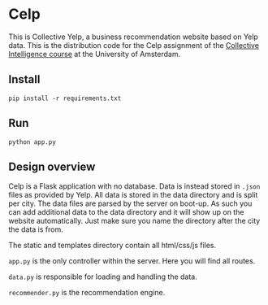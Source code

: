 # Celp

This is Collective Yelp, a business recommendation website based on Yelp data. This is the distribution code for the Celp assignment of the [Collective Intelligence course](https://ci.mprog.nl) at the University of Amsterdam.

## Install
`pip install -r requirements.txt`

## Run
`python app.py`

## Design overview
Celp is a Flask application with no database. Data is instead stored in `.json` files as provided by Yelp. All data is stored in the data directory and is split per city. The data files are parsed by the server on boot-up. As such you can add additional data to the data directory and it will show up on the website automatically. Just make sure you name the directory after the city the data is from.

The static and templates directory contain all html/css/js files.

`app.py` is the only controller within the server. Here you will find all routes.

`data.py` is responsible for loading and handling the data.

`recommender.py` is the recommendation engine.
